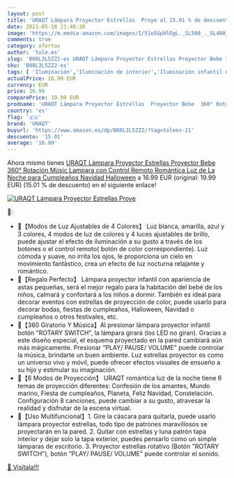 ```yaml
---
layout: post
title: 'URAQT Lámpara Proyector Estrellas  Proye al 15.01 % de descuento'
date: 2021-05-18 21:40:20
image: 'https://m.media-amazon.com/images/I/51o5GpHlGgL._SL500_._SL400_.jpg'
comments: true
category: ofertas
author: 'tole.es'
slug: 'B08L3L5ZZ2-es URAQT Lámpara Proyector Estrellas Proyector Bebe 360°...'
sku: 'B08L3L5ZZ2-es'
tags: [ 'Iluminación','Iluminación de interior','Iluminación infantil nocturna','Lámparas e iluminación infantil','navidad','uraqt', ]
actualPrice: 16.99 EUR
currency: EUR
price: 16.99
comparePrice: 19.99 EUR
prodname: 'URAQT Lámpara Proyector Estrellas  Proyector Bebe  360° Rotación Músic Lampara con Control Remoto  Romántica Luz de La Noche para Cumpleaños  Navidad  Halloween'
country: 'es'
flag: '🇪🇸'
brand: 'URAQT'
buyurl: 'https://www.amazon.es/dp/B08L3L5ZZ2/?tag=tolees-21'
descuento: '15.01'
average: '16.99'
---
```


Ahora mismo tienes [URAQT Lámpara Proyector Estrellas  Proyector Bebe  360° Rotación Músic Lampara con Control Remoto  Romántica Luz de La Noche para Cumpleaños  Navidad  Halloween](https://www.amazon.es/dp/B08L3L5ZZ2/?tag=tolees-21) a 16.99 EUR (original: 19.99 EUR) (15.01 %  de descuento) en el siguiente enlace!

[![URAQT Lámpara Proyector Estrellas  Proye](https://m.media-amazon.com/images/I/51o5GpHlGgL._SL500_._SL400_.jpg)](https://www.amazon.es/dp/B08L3L5ZZ2/?tag=tolees-21)

🔎:

- 💫【Modos de Luz Ajustables de 4 Colores】 Luz blanca, amarilla, azul y 3 colores, 4 modos de luz de colores y 4 luces ajustables de brillo, puede ajustar el efecto de iluminación a su gusto a través de los botones o el control remoto( botón de color correspondiente). Luz cómoda y suave, no irrita los ojos, le proporciona un cielo en movimiento fantástico, crea un efecto de luz nocturna relajante y romántico.
- 💫【Regalo Perfecto】 Lámpara proyector infantil con apariencia de astas pequeñas, será el mejor regalo para la habitación del bebé de los niños, calmará y confortará a los niños a dormir. También es ideal para decorar eventos con estrellas de proyección de color, puede usarlo para decorar bodas, fiestas de cumpleaños, Halloween, Navidad o cumpleaños o otros festivales, etc.
- 💫【360 Giratorio Y Música】Al presionar lámpara proyector infantil botón "ROTARY SWITCH", la lámpara girará (los LED no giran). Gracias a este diseño especial, el esquema proyectado en la pared cambiará aún más mágicamente. Presionar “PLAY/ PAUSE/ VOLUME" puede controlar la música, brindarte un buen ambiente. Luz estrellas proyector es como un universo vivo y móvil, puede ofrecer efectos visuales de ensueño a su hijo y estimular su imaginación.
- 💫【6 Modos de Proyección】 URAQT romántica luz de la noche tiene 6 temas de proyección diferentes: Confesión de los amantes, Mundo marino, Fiesta de cumpleaños, Planeta, Feliz Navidad, Constelación. Configuración 8 canciones, puede cambiar a su gusto, atravesar la realidad y disfrutar de la escena virtual.
- 💫【Uso Multifuncional】1. Gire la cáscara para quitarla, puede usarlo lámpara proyector estrellas, todo tipo de patrones maravillosos se proyectarán en la pared. 2. Quitar con estrellas y luna patrón tapa interior y dejar solo la tapa exterior, puedes pensarlo como un simple lámparas de escritorio. 3. Proyector estrellas rotativo (Botón "ROTARY SWITCH"), botón “PLAY/ PAUSE/ VOLUME" puede controlar el sonido.

[🛒 Visítala!!!](https://www.amazon.es/dp/B08L3L5ZZ2/?tag=tolees-21)
